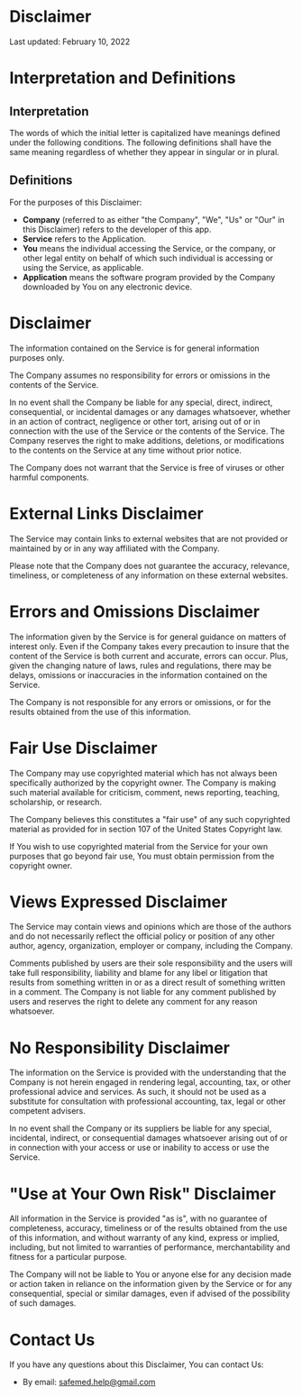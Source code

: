 # Disclaimer

Last updated: February 10, 2022

# Interpretation and Definitions

## Interpretation

The words of which the initial letter is capitalized have meanings defined
under the following conditions.
The following definitions shall have the same meaning regardless of whether
they appear in singular or in plural.

## Definitions

For the purposes of this Disclaimer:

- __Company__ (referred to as either "the Company", "We", "Us" or "Our" in
this Disclaimer) refers to the developer of this app.
- __Service__ refers to the Application.
- __You__ means the individual accessing the Service, or the company, or
other legal entity on behalf of which such individual is accessing or using
the Service, as applicable.
- __Application__ means the software program provided by the Company
downloaded by You on any electronic device.

# Disclaimer

The information contained on the Service is for general information purposes only.

The Company assumes no responsibility for errors or omissions in the contents of the Service.

In no event shall the Company be liable for any special, direct, indirect,
consequential, or incidental damages or any damages whatsoever, whether in
an action of contract, negligence or other tort, arising out of or in
connection with the use of the Service or the contents of the Service.
The Company reserves the right to make additions, deletions, or modifications
to the contents on the Service at any time without prior notice.

The Company does not warrant that the Service is free of viruses or other harmful components.

# External Links Disclaimer

The Service may contain links to external websites that are not provided or
maintained by or in any way affiliated with the Company.

Please note that the Company does not guarantee the accuracy, relevance,
timeliness, or completeness of any information on these external websites.


# Errors and Omissions Disclaimer

The information given by the Service is for general guidance on matters of
interest only. Even if the Company takes every precaution to insure that the
content of the Service is both current and accurate, errors can occur.
Plus, given the changing nature of laws, rules and regulations, there may
be delays, omissions or inaccuracies in the information contained on the Service.

The Company is not responsible for any errors or omissions, or for the
results obtained from the use of this information.

# Fair Use Disclaimer

The Company may use copyrighted material which has not always been specifically
authorized by the copyright owner. The Company is making such material
available for criticism, comment, news reporting, teaching, scholarship,
or research.

The Company believes this constitutes a "fair use" of any such copyrighted
material as provided for in section 107 of the United States Copyright law.

If You wish to use copyrighted material from the Service for your own purposes
that go beyond fair use, You must obtain permission from the copyright owner.

# Views Expressed Disclaimer

The Service may contain views and opinions which are those of the authors and
do not necessarily reflect the official policy or position of any other author,
agency, organization, employer or company, including the Company.

Comments published by users are their sole responsibility and the users will
take full responsibility, liability and blame for any libel or litigation that
results from something written in or as a direct result of something written
in a comment. The Company is not liable for any comment published by users and
reserves the right to delete any comment for any reason whatsoever.

# No Responsibility Disclaimer

The information on the Service is provided with the understanding that the
Company is not herein engaged in rendering legal, accounting, tax, or other
professional advice and services. As such, it should not be used as a
substitute for consultation with professional accounting, tax, legal or other
competent advisers.

In no event shall the Company or its suppliers be liable for any special,
incidental, indirect, or consequential damages whatsoever arising out of or
in connection with your access or use or inability to access or use the Service.

# "Use at Your Own Risk" Disclaimer

All information in the Service is provided "as is", with no guarantee of
completeness, accuracy, timeliness or of the results obtained from the use
of this information, and without warranty of any kind, express or implied,
including, but not limited to warranties of performance, merchantability
and fitness for a particular purpose.

The Company will not be liable to You or anyone else for any decision made
or action taken in reliance on the information given by the Service or for
any consequential, special or similar damages, even if advised of the
possibility of such damages.

# Contact Us

If you have any questions about this Disclaimer, You can contact Us:

- By email: safemed.help@gmail.com
